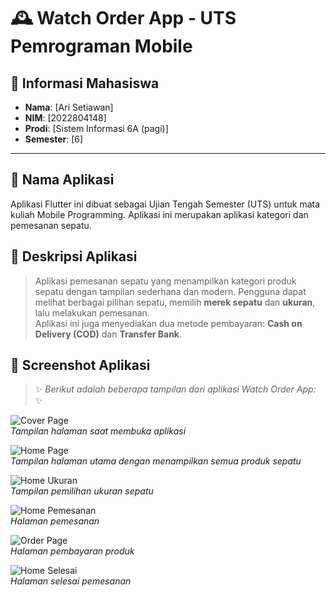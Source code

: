 # 🕰️ Watch Order App - UTS Pemrograman Mobile

## 👤 Informasi Mahasiswa

- **Nama**: [Ari Setiawan]
- **NIM**: [2022804148]
- **Prodi**: [Sistem Informasi 6A (pagi)]
- **Semester**: [6]

---

## 📝 Nama Aplikasi

Aplikasi Flutter ini dibuat sebagai Ujian Tengah Semester (UTS) untuk mata
kuliah Mobile Programming.
Aplikasi ini merupakan aplikasi kategori dan pemesanan sepatu.

## 📝 Deskripsi  Aplikasi

> Aplikasi pemesanan sepatu yang menampilkan kategori produk sepatu dengan tampilan sederhana dan modern.
> Pengguna dapat melihat berbagai pilihan sepatu, memilih **merek sepatu** dan **ukuran**, lalu melakukan pemesanan.  
> Aplikasi ini juga menyediakan dua metode pembayaran: **Cash on Delivery (COD)** dan **Transfer Bank**.

## 📸 Screenshot Aplikasi

> ✨ *Berikut adalah beberapa tampilan dari aplikasi Watch Order App:* ✨

![Cover Page](screenshots/Cover_Page.png)  
*Tampilan halaman saat membuka aplikasi*

![Home Page](screenshots/Home_Page.png)  
*Tampilan halaman utama dengan menampilkan semua produk sepatu*

![Home Ukuran](screenshots/Home_Ukuran.png)  
*Tampilan pemilihan ukuran sepatu*

![Home Pemesanan](screenshots/Home_Pemesanan.png)  
*Halaman pemesanan*

![Order Page](screenshots/Order_Page.png)  
*Halaman pembayaran produk*

![Home Selesai](screenshots/Home_Selesai.png)  
*Halaman selesai pemesanan*

